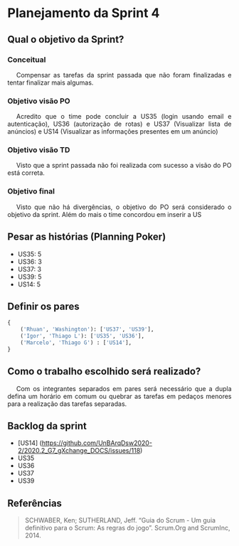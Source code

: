 # Planejamento da Sprint 4

## Qual o objetivo da Sprint?

### Conceitual

<p style="text-indent: 20px; text-align: justify">
Compensar as tarefas da sprint passada que não foram finalizadas e tentar finalizar mais algumas.
</p>

### Objetivo visão PO

<p style="text-indent: 20px; text-align: justify">
Acredito que o time pode concluir a US35 (login usando email e autenticação), US36 (autorização de rotas) e US37 (Visualizar lista de anúncios) e US14 (Visualizar as informações presentes em um anúncio)
</p>

### Objetivo visão TD

<p style="text-indent: 20px; text-align: justify">
Visto que a sprint passada não foi realizada com sucesso a visão do PO está correta.
</p>

### Objetivo final

<p style="text-indent: 20px; text-align: justify">
Visto que não há divergências, o objetivo do PO será considerado o objetivo da sprint. Além do mais o time concordou em inserir a US
</p>

## Pesar as histórias (Planning Poker)

- US35: 5
- US36: 3
- US37: 3
- US39: 5
- US14: 5

## Definir os pares

``` python
{
    ('Rhuan', 'Washington'): ['US37', 'US39'],
    ('Igor', 'Thiago L'): ['US35', 'US36'],
    ('Marcelo', 'Thiago G') : ['US14'],
}
```

## Como o trabalho escolhido será realizado?

<p style="text-indent: 20px; text-align: justify">
Com os integrantes separados em pares será necessário que a dupla defina um horário em comum ou quebrar as tarefas em pedaços menores para a realização das tarefas separadas.
</p>

## Backlog da sprint

- [US14] (https://github.com/UnBArqDsw2020-2/2020.2_G7_gXchange_DOCS/issues/118)
- US35
- US36
- US37
- US39

## Referências

> SCHWABER, Ken; SUTHERLAND, Jeff. “Guia do Scrum - Um guia definitivo para o Scrum: As regras do jogo”. Scrum.Org and ScrumInc, 2014.
